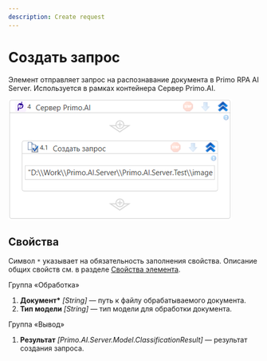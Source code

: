```yaml
---
description: Create request
---
```


# Создать запрос

Элемент отправляет запрос на распознавание документа в Primo RPA AI Server. Используется в рамках контейнера Сервер Primo.AI.

![](<../../../.gitbook/assets1/windows_items/WFAttachPrimoAIServer.png>)


## Свойства
Символ `*` указывает на обязательность заполнения свойства. Описание общих свойств см. в разделе [Свойства элемента](https://docs.primo-rpa.ru/primo-rpa/primo-studio/process/elements#svoistva-elementa).

Группа «Обработка»

1. **Документ\*** *[String]* — путь к файлу обрабатываемого документа.
2. **Тип модели** *[String]* — тип модели для обработки документа.

Группа «Вывод»

1. **Результат** *[Primo.AI.Server.Model.ClassificationResult]* — результат создания запроса.
